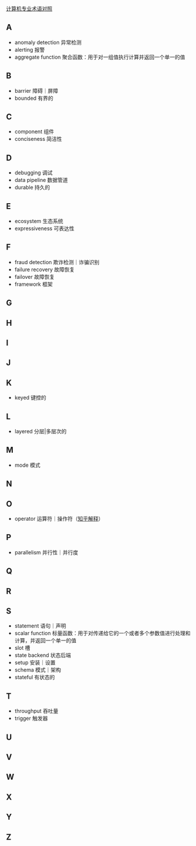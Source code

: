 [计算机专业术语对照](https://github.com/EarsEyesMouth/computerese-cross-references)

## A
* anomaly detection 异常检测
* alerting 报警
* aggregate function 聚合函数：用于对一组值执行计算并返回一个单一的值

## B
* barrier 障碍｜屏障
* bounded 有界的

## C
* component 组件
* conciseness 简洁性

## D
* debugging 调试
* data pipeline 数据管道
* durable 持久的

## E
* ecosystem 生态系统
* expressiveness 可表达性

## F
* fraud detection 欺诈检测｜诈骗识别
* failure recovery 故障恢复
* failover 故障恢复
* framework 框架

## G

## H

## I

## J

## K
* keyed 键控的

## L
* layered 分层|多层次的

## M
* mode 模式

## N

## O
* operator 运算符｜操作符（[知乎解释](https://www.zhihu.com/question/34670236)）

## P
* parallelism 并行性｜并行度

## Q

## R

## S
* statement 语句｜声明
* scalar function 标量函数：用于对传递给它的一个或者多个参数值进行处理和计算，并返回一个单一的值
* slot 槽
* state backend 状态后端
* setup 安装｜设置
* schema 模式｜架构
* stateful 有状态的

## T
* throughput 吞吐量
* trigger 触发器

## U

## V

## W

## X

## Y

## Z
